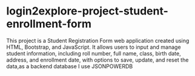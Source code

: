 # login2explore-project-student-enrollment-form
 This project is a Student Registration Form web application created using HTML, Bootstrap, and JavaScript. It allows users to input and manage student information, including roll number, full name, class, birth date, address, and enrollment date, with options to save, update, and reset the data,as a backend database I use JSONPOWERDB
